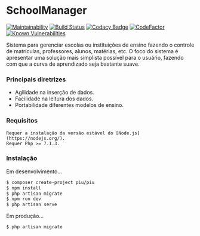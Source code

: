 # SchoolManager

[![Maintainability](https://api.codeclimate.com/v1/badges/d5755aea0800cbdf5c96/maintainability)](https://codeclimate.com/github/JJS4ntos/SchoolManager/maintainability)
[![Build Status](https://travis-ci.org/JJS4ntos/SchoolManager.svg?branch=master)](https://travis-ci.org/JJS4ntos/SchoolManager)
[![Codacy Badge](https://api.codacy.com/project/badge/Grade/ac3402e466834c1c8b89c80b256f4e11)](https://www.codacy.com/app/JJS4ntos/SchoolManager?utm_source=github.com&amp;utm_medium=referral&amp;utm_content=JJS4ntos/SchoolManager&amp;utm_campaign=Badge_Grade)
[![CodeFactor](https://www.codefactor.io/repository/github/jjs4ntos/schoolmanager/badge/master)](https://www.codefactor.io/repository/github/jjs4ntos/schoolmanager/overview/master)
[![Known Vulnerabilities](https://snyk.io/test/github/JJS4ntos/Piu/badge.svg?targetFile=package.json)](https://snyk.io/test/github/JJS4ntos/Piu?targetFile=package.json)


Sistema para gerenciar escolas ou instituições de ensino fazendo o controle de matrículas, professores, alunos, matérias, etc. O foco do sistema é apresentar uma solução mais simplista possível para o usuário, fazendo com que a curva de aprendizado seja bastante suave.

### Principais diretrizes

  - Agilidade na inserção de dados.
  - Facilidade na leitura dos dados.
  - Portabilidade diferentes modelos de ensino.


### Requisitos

    Requer a instalação da versão estável do [Node.js](https://nodejs.org/).
    Requer Php >= 7.1.3.

### Instalação

Em desenvolvimento...

```sh
$ composer create-project piu/piu
$ npm install
$ php artisan migrate
$ npm run dev
$ php artisan serve
```

Em produção...

```sh
$ php artisan migrate
```
